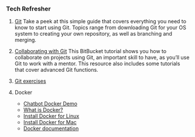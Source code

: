 ### Tech Refresher

1. [Git](http://rogerdudler.github.io/git-guide/)
Take a peek at this simple guide that covers everything you need to know to start using Git. Topics range from downloading Git for your OS system to creating your own repository, as well as branching and merging.

2. [Collaborating with Git](https://www.atlassian.com/git/tutorials/syncing)
This BitBucket tutorial shows you how to collaborate on projects using Git, an important skill to have, as you’ll use Git to work with a mentor. This resource also includes some tutorials that cover advanced Git functions.

3. [Git exercises](https://gitexercises.fracz.com/)


4. Docker 
   - [Chatbot Docker Demo](https://github.com/dingchaoz/docker_learn)
   - [What is Docker?](https://opensource.com/resources/what-docker)
   - [Install Docker for Linux](https://docs.docker.com/install/linux/docker-ce/ubuntu/)
   - [Install Docker for Mac](https://docs.docker.com/docker-for-mac/install/)
   - [Docker documentation](https://docs.docker.com)
